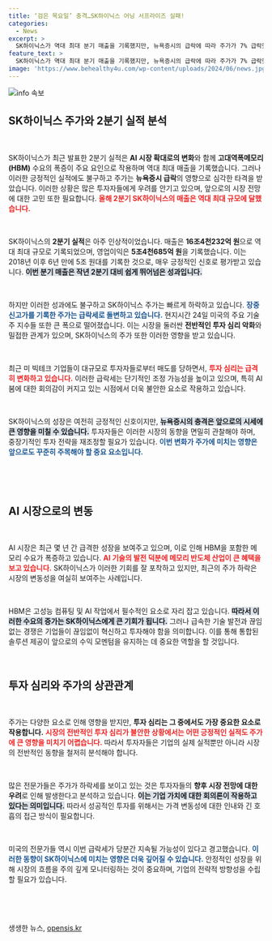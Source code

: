 ```yaml
---
title: ‘검은 목요일’ 충격…SK하이닉스 어닝 서프라이즈 실패!
categories:
  - News
excerpt: >
  SK하이닉스가 역대 최대 분기 매출을 기록했지만, 뉴욕증시의 급락에 따라 주가가 7% 급락했습니다. AI 시장 확대로 인한 메모리 수요 폭증에도 불구하고, 미 빅테크 주가 영향으로 투자 심리가 악화되었습니다.
feature_text: >
  SK하이닉스가 역대 최대 분기 매출을 기록했지만, 뉴욕증시의 급락에 따라 주가가 7% 급락했습니다. AI 시장 확대로 인한 메모리 수요 폭증에도 불구하고, 미 빅테크 주가 영향으로 투자 심리가 악화되었습니다.
image: 'https://www.behealthy4u.com/wp-content/uploads/2024/06/news.jpg'
---
```


<p><img src="https://www.behealthy4u.com/wp-content/uploads/2024/06/news.jpg" alt="info 속보" /></p>

<h2 data-ke-size="size26">SK하이닉스 주가와 2분기 실적 분석</h2>

<p data-ke-size="size16">&nbsp;</p>

<p>SK하이닉스가 최근 발표한 2분기 실적은 <strong>AI 시장 확대로의 변화</strong>와 함께 <strong>고대역폭메모리(HBM)</strong> 수요의 폭증이 주요 요인으로 작용하며 역대 최대 매출을 기록했습니다. 그러나 이러한 긍정적인 실적에도 불구하고 주가는 <strong>뉴욕증시 급락</strong>의 영향으로 심각한 타격을 받았습니다. 이러한 상황은 많은 투자자들에게 우려를 안기고 있으며, 앞으로의 시장 전망에 대한 고민 또한 필요합니다. <b><span style="color: #ee2323;">올해 2분기 SK하이닉스의 매출은 역대 최대 규모에 달했습니다.</span></b></p>

<p data-ke-size="size16">&nbsp;</p>

<p>SK하이닉스의 <strong>2분기 실적</strong>은 아주 인상적이었습니다. 매출은 <strong>16조4천232억 원</strong>으로 역대 최대 규모로 기록되었으며, 영업이익은 <strong>5조4천685억 원</strong>을 기록했습니다. 이는 2018년 이후 6년 만에 5조 원대를 기록한 것으로, 매우 긍정적인 신호로 평가받고 있습니다. <b><span style="background-color: #21538527;">이번 분기 매출은 작년 2분기 대비 쉽게 뛰어넘은 성과입니다.</span></b></p>

<p data-ke-size="size16">&nbsp;</p>

<p>하지만 이러한 성과에도 불구하고 SK하이닉스 주가는 빠르게 하락하고 있습니다. <b><span style="color: #1a5490;">장중 신고가를 기록한 주가는 급락세로 돌변하고 있습니다.</span></b> 현지시간 24일 미국의 주요 기술주 지수들 또한 큰 폭으로 떨어졌습니다. 이는 시장을 둘러싼 <strong>전반적인 투자 심리 악화</strong>와 밀접한 관계가 있으며, SK하이닉스의 주가 또한 이러한 영향을 받고 있습니다.</p>

<p data-ke-size="size16">&nbsp;</p>

<p>최근 미 빅테크 기업들이 대규모로 투자자들로부터 매도를 당하면서, <b><span style="color: #ee2323;">투자 심리는 급격히 변화하고 있습니다.</span></b> 이러한 급락세는 단기적인 조정 가능성을 높이고 있으며, 특히 AI 붐에 대한 회의감이 커지고 있는 시점에서 더욱 불안한 요소로 작용하고 있습니다.</p>

<p data-ke-size="size16">&nbsp;</p>

<p>SK하이닉스의 성장은 여전히 긍정적인 신호이지만, <b><span style="background-color: #21538527;">뉴욕증시의 충격은 앞으로의 시세에 큰 영향을 미칠 수 있습니다.</span></b> 투자자들은 이러한 시장의 동향을 면밀히 관찰해야 하며, 중장기적인 투자 전략을 재조정할 필요가 있습니다. <b><span style="color: #1a5490;">이번 변화가 주가에 미치는 영향은 앞으로도 꾸준히 주목해야 할 중요 요소입니다.</span></b></p>

<p data-ke-size="size16">&nbsp;</p>

<p data-ke-size="size16">&nbsp;</p>

<h2 data-ke-size="size26">AI 시장으로의 변동</h2>

<p data-ke-size="size16">&nbsp;</p>

<p>AI 시장은 최근 몇 년 간 급격한 성장을 보여주고 있으며, 이로 인해 HBM을 포함한 메모리 수요가 폭증하고 있습니다. <b><span style="color: #ee2323;">AI 기술의 발전 덕분에 메모리 반도체 산업이 큰 혜택을 보고 있습니다.</span></b> SK하이닉스가 이러한 기회를 잘 포착하고 있지만, 최근의 주가 하락은 시장의 변동성을 여실히 보여주는 사례입니다.</p>

<p data-ke-size="size16">&nbsp;</p>

<p>HBM은 고성능 컴퓨팅 및 AI 작업에서 필수적인 요소로 자리 잡고 있습니다. <b><span style="background-color: #21538527;">따라서 이러한 수요의 증가는 SK하이닉스에게 큰 기회가 됩니다.</span></b> 그러나 급속한 기술 발전과 끊임없는 경쟁은 기업들이 끊임없이 혁신하고 투자해야 함을 의미합니다. 이를 통해 통합된 솔루션 제공이 앞으로의 수익 모멘텀을 유지하는 데 중요한 역할을 할 것입니다.</p>

<p data-ke-size="size16">&nbsp;</p>

<h2 data-ke-size="size26">투자 심리와 주가의 상관관계</h2>

<p data-ke-size="size16">&nbsp;</p>

<p>주가는 다양한 요소로 인해 영향을 받지만, <strong>투자 심리는 그 중에서도 가장 중요한 요소로 작용합니다.</strong> <b><span style="color: #ee2323;">시장의 전반적인 투자 심리가 불안한 상황에서는 어떤 긍정적인 실적도 주가에 큰 영향을 미치기 어렵습니다.</span></b> 따라서 투자자들은 기업의 실제 실적뿐만 아니라 시장의 전반적인 동향을 철저히 분석해야 합니다.</p>

<p data-ke-size="size16">&nbsp;</p>

<p>많은 전문가들은 주가가 하락세를 보이고 있는 것은 투자자들의 <strong>향후 시장 전망에 대한 우려</strong>로 인해 발생한다고 분석하고 있습니다. <b><span style="background-color: #21538527;">이는 기업 가치에 대한 회의론이 작용하고 있다는 의미입니다.</span></b> 따라서 성공적인 투자를 위해서는 가격 변동성에 대한 인내와 긴 호흡의 접근 방식이 필요합니다.</p>

<p data-ke-size="size16">&nbsp;</p>

<p>미국의 전문가들 역시 이번 급락세가 당분간 지속될 가능성이 있다고 경고했습니다. <b><span style="color: #1a5490;">이러한 동향이 SK하이닉스에 미치는 영향은 더욱 깊어질 수 있습니다.</span></b> 안정적인 성장을 위해 시장의 흐름을 주의 깊게 모니터링하는 것이 중요하며, 기업의 전략적 방향성을 수립할 필요가 있습니다.</p>

<p data-ke-size="size16">&nbsp;</p>

<p data-ke-size="size16">&nbsp;</p>
생생한 뉴스, <a href="https://opensis.kr" rel="dofollow">opensis.kr</a>


